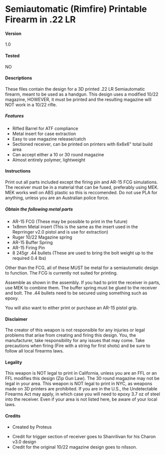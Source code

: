 # Semiautomatic (Rimfire) Printable Firearm in .22 LR

#### Version

1.0

#### Tested

NO

#### Descriptions  

These files contain the design for a 3D printed .22 LR Semiautomatic firearm, meant to be used as a handgun. This design uses a modified 10/22
magazine, HOWEVER, it must be printed and the resulting magazine will NOT work in a 10/22 rifle.

##### Features
* Rifled Barrel for ATF compliance
* Metal insert for case extraction
* Easy to use magazine release/catch
* Sectioned receiver, can be printed on printers with 6x6x6" total build area
* Can accept either a 10 or 30 round magazine
* Almost entirely polymer, lightweight

#### Instructions

Print out all parts included except the firing pin and AR-15 FCG simulations. The receiver must be in a material that can be
fused, preferably using MEK. MEK works well on ABS plastic so this is reccomended. Do not use PLA for anything, unless you are an
Australian police force.

##### Obtain the following metal parts
* AR-15 FCG (These may be possible to print in the future)
* 1x8mm Metal insert (This is the same as the insert used in the Reprringer v2.0 pistol and is use for extraction)
* Ruger 10/22 Magazine spring
* AR-15 Buffer Spring
* AR-15 Firing Pin
* 8 245gr .44 bullets (These are used to bring the bolt weight up to the required 0.4 lbs)

Other than the FCG, all of these MUST be metal for a semiautomatic design to function. The FCG is currently not suited for printing.

Assemble as shown in the assembly. If you had to print the receiver in parts, use MEK to combine them. The buffer spring must be glued to
the receiver and bolt. The .44 bullets need to be secured using something such as epoxy.

You will also want to either print or purchase an AR-15 pistol grip.

#### Disclaimer

The creator of this weapon is not responsible for any injuries or legal problems that arise from creating and firing this design.
You, the manufacturer, take responsibility for any issues that may come. Take precautions when firing (Fire with a string for first
shots) and be sure to follow all local firearms laws. 

#### Legality

This weapon is NOT legal to print in California, unless you are an FFL or an FFL modifies this design (Zip Gun Law). The 30 round magazine
may not be legal in your area. This weapon is NOT legal to print in NYC, as weapons made on 3D printers are prohibited. If you
are in the U.S., the Undetectable Firearms Act may apply, in which case you will need to epoxy 3.7 oz of steel into the receiver.
Even if your area is not listed here, be aware of your local laws.

#### Credits

* Created by Proteus
- Credit for trigger section of receiver goes to Shanrilivan for his Charon v3.0 design
- Credit for the original 10/22 magazine design goes to nilsson.

